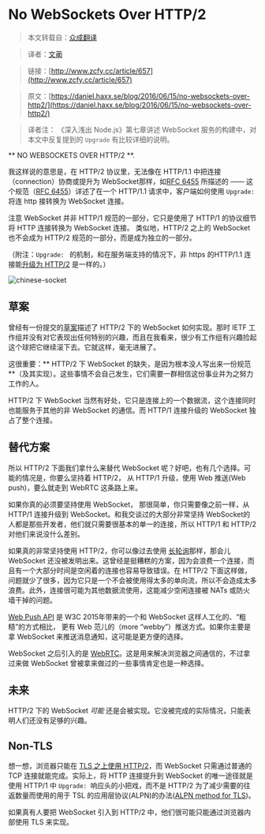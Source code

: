 #  No WebSockets Over HTTP/2

> 本文转载自：[众成翻译](http://www.zcfy.cc)

> 译者：[文蔺](http://www.zcfy.cc/@wemlin)

> 链接：[http://www.zcfy.cc/article/657](http://www.zcfy.cc/article/657)

> 原文：[https://daniel.haxx.se/blog/2016/06/15/no-websockets-over-http2/](https://daniel.haxx.se/blog/2016/06/15/no-websockets-over-http2/)


> 译者注： 《深入浅出 Node.js》第七章讲述 WebSocket 服务的构建中，对本文中反复提到的 ``Upgrade`` 有比较详细的说明。


** NO WEBSOCKETS OVER HTTP/2 **.

我这样说的意思是，在 HTTP/2 协议里，无法像在 HTTP/1.1 中把连接（connection）协商或提升为 WebSocket那样，如[RFC 6455](https://tools.ietf.org/html/rfc6455) 所描述的 —— 这个规范（[RFC 6455](https://tools.ietf.org/html/rfc6455)）详述了在一个 HTTP/1.1 请求中，客户端如何使用 ``Upgrade: ``将连 http 接转换为 WebSocket 连接。

注意 WebSocket 并非 HTTP/1 规范的一部分，它只是使用了 HTTP/1 的协议细节将 HTTP 连接转换为 WebSocket 连接。 类似地，HTTP/2 之上的 WebSocket 也不会成为 HTTP/2 规范的一部分，而是成为独立的一部分。

（附注：``Upgrade: `` 的机制，和在服务端支持的情况下，非 https 的HTTP/1.1 连接能[升级为 HTTP/2](http://httpwg.org/specs/rfc7540.html#discover-http) 是一样的。）

![chinese-socket](https://daniel.haxx.se/blog/wp-content/uploads/2010/08/chinese-socket.jpg)

## 草案

曾经有一份提交的[草案](https://tools.ietf.org/html/draft-hirano-httpbis-websocket-over-http2-01)描述了 HTTP/2 下的 WebSocket 如何实现。那时 IETF 工作组并没有对它表现出任何特别的兴趣，而且在我看来，很少有工作组有兴趣捡起这个球把它继续滚下去。它就这样，毫无进展了。

这很重要：** HTTP/2 下 WebSocket 的缺失，是因为根本没人写出来一份规范 **（及其实现）。这些事情不会自己发生，它们需要一群相信这份事业并为之努力工作的人。

HTTP/2 下 WebSocket 当然有好处，它只是连接上的一个数据流，这个连接同时也能服务于其他的非 WebSocket 的通信。而 HTTP/1 连接升级的 WebSocket 独占了整个连接。

## 替代方案 

所以 HTTP/2 下面我们拿什么来替代 WebSocket 呢？好吧，也有几个选择。可能的情况是，你要么坚持着 HTTP/2， 从 HTTP/1 升级，使用 Web 推送(Web push)，要么就走到 WebRTC 这条路上来。

如果你真的必须要坚持使用 WebSocket， 那很简单，你只需要像之前一样，从 HTTP/1 连接升级到 WebSocket。和我交谈过的大部分非常坚持 WebSocket的人都是那些开发者，他们就只需要很基本的单一的连接，所以 HTTP/1 和 HTTP/2 对他们来说没什么差别。

如果真的非常坚持使用 HTTP/2，你可以像过去使用 [长轮询](https://tools.ietf.org/html/rfc6202)那样，那会儿 WebSocket 还没被发明出来。这曾经是挺糟糕的方案，因为会浪费一个连接，而且有一个大部分时间是空闲着的连接也容易导致错误。在 HTTP/2 下面这样做，问题就少了很多，因为它只是一个不会被使用得太多的单向流，所以不会造成太多浪费。此外，连接很可能为其他数据流使用，这能减少空闲连接被 NATs 或防火墙干掉的问题。

[Web Push API](https://www.w3.org/TR/push-api/) 是 W3C 2015年带来的一个和 WebSocket 这样人工化的、“粗糙”的方式相比， 更有 Web 范儿的（more “webby”）推送方式。如果你主要是拿 WebSocket 来推送消息通知，这可能是更方便的选择。

WebSocket 之后引入的是 [WebRTC](http://w3c.github.io/webrtc-pc/)。这是用来解决浏览器之间通信的，不过拿过来做 WebSocket 曾被拿来做过的一些事情肯定也是一种选择。

## 未来

HTTP/2 下的 WebSocket *可能* 还是会被实现。它没被完成的实际情况，只能表明人们还没有足够的兴趣。

## Non-TLS

想一想，浏览器只能在 [TLS 之上使用 HTTP/2](https://daniel.haxx.se/blog/2015/03/06/tls-in-http2/)，而 WebSocket 只需通过普通的 TCP 连接就能完成。实际上，将 HTTP 连接提升到 WebSocket 的唯一途径就是使用 HTTP/1 中 ``Upgrade: ``响应头的小把戏，而不是 HTTP/2 为了减少需要的往返数量而使用的用于 TSL 的应用层协议(ALPN)的办法([ALPN method for TLS](https://en.wikipedia.org/wiki/Application-Layer_Protocol_Negotiation))。

如果真有人要把 WebSocket 引入到 HTTP/2 中，他们很可能只能通过浏览器内部使用 TLS 来实现。